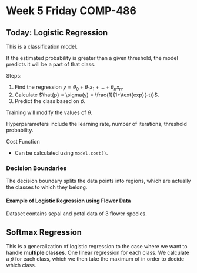# Week 5 Friday COMP-486
## Today: Logistic Regression
This is a classification model.

If the estimated probability is greater than a given threshold, the model predicts it will be a part of that class.

Steps:
1. Find the regression $y = \theta_0 + \theta_1x_1 + \dots + \theta_nx_n$.
2. Calculate $\hat{p} = \sigma(y) = \frac{1}{1+\text{exp}(-t)}$.
3. Predict the class based on $\hat{p}$.

Training will modify the values of $\theta$.

Hyperparameters include the learning rate, number of iterations, threshold probability.

Cost Function
- Can be calculated using `model.cost()`.

### Decision Boundaries
The decision boundary splits the data points into regions, which are actually the classes to which they belong.

#### Example of Logistic Regression using Flower Data
Dataset contains sepal and petal data of 3 flower species.

## Softmax Regression
This is a generalization of logistic regression to the case where we want to handle **multiple classes**.
One linear regression for each class.
We calculate a $\hat{p}$ for each class, which we then take the maximum of in order to decide which class.